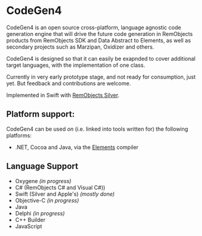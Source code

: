 ﻿# CodeGen4

CodeGen4 is an open source cross-platform, language agnostic code generation engine that will 
drive the future code generation in RemObjects products from RemObjects SDK and Data Abstract 
to Elements, as well as secondary projects such as Marzipan, Oxidizer and others.

CodeGen4 is designed so that it can easily be exapnded to cover additional target languages, with
the implementation of one class.

Currently in very early prototype stage, and not ready for consumption, just yet. 
But feedback and contributions are welcome.

Implemented in Swift with [RemObjects Silver](http://elementscompiler.com/silver).

## Platform support:

CodeGen4 can be used *on* (i.e. linked into tools written for) the following platforms:

* .NET, Cocoa and Java, via the [Elements](http://elementscompiler.com) compiler

## Language Support

* Oxygene _(in progress)_
* C# (RemObjects C# and Visual C#))
* Swift (Silver and Apple's) _(mostly done)_
* Objective-C _(in progress)_
* Java
* Delphi _(in progress)_
* C++ Builder
* JavaScript

